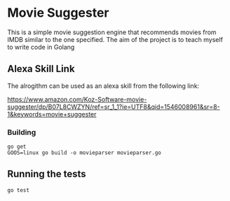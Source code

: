 # Movie Suggester

This is a simple movie suggestion engine that recommends movies from IMDB similar to the one specified. The aim of the project is to teach myself to write code in Golang

## Alexa Skill Link
The alrogithm can be used as an alexa skill from the following link:

https://www.amazon.com/Koz-Software-movie-suggester/dp/B07L8CWZYN/ref=sr_1_1?ie=UTF8&qid=1546008961&sr=8-1&keywords=movie+suggester

### Building

```
go get
GOOS=linux go build -o movieparser movieparser.go
```

## Running the tests

`go test`
